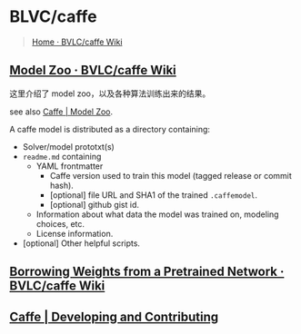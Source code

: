 # BLVC/caffe

>   [Home · BVLC/caffe Wiki](https://github.com/BVLC/caffe/wiki)

## [Model Zoo · BVLC/caffe Wiki](https://github.com/BVLC/caffe/wiki/Model-Zoo)

这里介绍了 model zoo，以及各种算法训练出来的结果。

see also [Caffe | Model Zoo](http://caffe.berkeleyvision.org/model_zoo.html).

A caffe model is distributed as a directory containing:

-   Solver/model prototxt(s)
-   `readme.md` containing
    -   YAML frontmatter
        -   Caffe version used to train this model (tagged release or commit hash).
        -   [optional] file URL and SHA1 of the trained `.caffemodel`.
        -   [optional] github gist id.
    -   Information about what data the model was trained on, modeling choices, etc.
    -   License information.
-   [optional] Other helpful scripts.

## [Borrowing Weights from a Pretrained Network · BVLC/caffe Wiki](https://github.com/BVLC/caffe/wiki/Borrowing-Weights-from-a-Pretrained-Network)

## [Caffe | Developing and Contributing](http://caffe.berkeleyvision.org/development.html)
